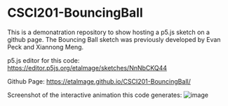 # CSCI201-BouncingBall

This is a demonatration repository to show hosting a p5.js sketch on a github page.  The Bouncing Ball sketch was previously developed by Evan Peck and Xiannong Meng.

p5.js editor for this code: https://editor.p5js.org/etalmage/sketches/NnNbCKQ44

Github Page: https://etalmage.github.io/CSCI201-BouncingBall/

Screenshot of the interactive animation this code generates:
![image](https://github.com/etalmage/CSCI201-BouncingBall/assets/152236534/473d353e-23a5-4f56-b31b-d990d982b5a1)
